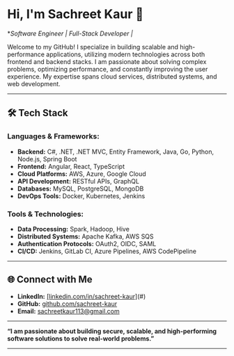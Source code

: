 

# Hi, I'm Sachreet Kaur 👋

**Software Engineer | Full-Stack Developer |*

Welcome to my GitHub! I specialize in building scalable and high-performance applications, utilizing modern technologies across both frontend and backend stacks. I am passionate about solving complex problems, optimizing performance, and constantly improving the user experience. My expertise spans cloud services, distributed systems, and web development.


---

## 🛠️ **Tech Stack**

### Languages & Frameworks:
- **Backend:** C#, .NET, .NET MVC, Entity Framework, Java, Go, Python, Node.js, Spring Boot
- **Frontend:** Angular, React, TypeScript
- **Cloud Platforms:** AWS, Azure, Google Cloud
- **API Development:** RESTful APIs, GraphQL
- **Databases:** MySQL, PostgreSQL, MongoDB
- **DevOps Tools:** Docker, Kubernetes, Jenkins

### Tools & Technologies:
- **Data Processing:** Spark, Hadoop, Hive
- **Distributed Systems:** Apache Kafka, AWS SQS
- **Authentication Protocols:** OAuth2, OIDC, SAML
- **CI/CD:** Jenkins, GitLab CI, Azure Pipelines, AWS CodePipeline

---

## 🌐 **Connect with Me**

- **LinkedIn:** [[linkedin.com/in/sachreet-kaur]](https://www.linkedin.com/in/sachreet-kaur-485ba21b5/)(#)
- **GitHub:** [github.com/sachreet-kaur](#)
- **Email:** [sachreetkaur113@gmail.com](mailto:sachreetkaur113@gmail.com)

---

**“I am passionate about building secure, scalable, and high-performing software solutions to solve real-world problems.”**

---

